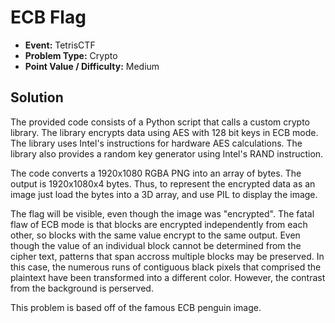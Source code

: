 # ECB Flag
* **Event:** TetrisCTF
* **Problem Type:** Crypto
* **Point Value / Difficulty:** Medium

## Solution

The provided code consists of a Python script that calls a custom crypto library. The library encrypts data using AES with 128 bit keys in ECB mode. The library uses Intel's instructions for hardware AES calculations. The library also provides a random key generator using Intel's RAND instruction.

The code converts a 1920x1080 RGBA PNG into an array of bytes. The output is 1920x1080x4 bytes. Thus, to represent the encrypted data as an image just load the bytes into a 3D array, and use PIL to display the image.

The flag will be visible, even though the image was "encrypted". The fatal flaw of ECB mode is that blocks are encrypted independently from each other, so blocks with the same value encrypt to the same output. Even though the value of an individual block cannot be determined from the cipher text, patterns that span accross multiple blocks may be preserved. In this case, the numerous runs of contiguous black pixels that comprised the plaintext have been transformed into a different color. However, the contrast from the background is perserved.

This problem is based off of the famous ECB penguin image.
